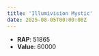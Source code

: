 ```yaml
---
title: 'Illumivision Mystic'
date: 2025-08-05T00:00:00Z
---
```

- **RAP**: 51865
- **Value**: 60000
